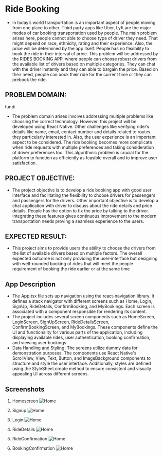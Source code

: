 # Ride Booking

- In today’s world transportation is an important aspect of people moving from one place to other. Third
party apps like Uber, Lyft are the major modes of car booking transportation used by people. The main
problem arises here, people cannot able to choose type of driver they need. That might depend on
race, ethnicity, rating and their experience. Also, the price will be determined by the app itself. People
has no flexibility to book the ride in their interval of price. This problem will be addressed by the RIDES
BOOKING APP, where people can choose robust drivers from the available list of drivers based on
multiple categories. They can chat with the driver instantly and they can able to bargain the price.
Based on their need, people can book their ride for the current time or they can prebook the ride.

## PROBLEM DOMAIN:
tundi
- The problem domain arises involves addressing multiple problems like choosing the correct
technology. However, this project will be developed using React Native. Other challenges like verifying
rider’s details like name, email, contact number and details related to routes they particularly
interested in. Also, the user experience is an important aspect to be considered. The ride booking
becomes more complicate when ride requests with multiple preferences and taking consideration of
driver preferences too. This algorithmic problem is crucial for the platform to function as efficiently as
feasible overall and to improve user satisfaction.

## PROJECT OBJECTIVE:

- The project objective is to develop a ride booking app with good user interface and facilitating the
flexibility to choose drivers for passengers and passengers for the drivers. Other important objective
is to develop a chat application with driver to discuss about the ride details and price details. People
has the option to fix the price by talking to the driver. Integrating these features gives continuous
improvement to the modern transportation needs proving a seamless experience to the users.

## EXPECTED RESULT:

- This project aims to provide users the ability to choose the drivers from the list of available drivers
based on multiple factors. The overall expected outcome is not only providing the user-interface but
designing with well-rounded booking of rides that will meet the people requirement of booking the
ride earlier or at the same time

## App Description

- The App.tsx file sets up navigation using the react-navigation library. It defines a stack navigator with different screens such as Home, Login, SignUp, RideDetails, ConfirmBooking, and MyBookings. Each screen is associated with a component responsible for rendering its content.
- The project includes several screen components such as HomeScreen, LoginScreen, SignUpScreen, RideDetailsScreen, ConfirmBookingScreen, and MyBookings. These components define the UI and functionality for various parts of the application, including displaying available rides, user authentication, booking confirmation, and viewing user bookings.
-  Data Handling and Styling: The screens utilize dummy data for demonstration purposes. The components use React Native's ScrollView, View, Text, Button, and ImageBackground components to structure and style the user interface. Additionally, styles are defined using the StyleSheet.create method to ensure consistent and visually appealing UI across different screens.

## Screenshots

1. Homescreen
![Home](ss1.jpg)

2. Signup
![Home](ss2.jpg)

3. Login
![Home](ss3.jpg)

4. RideDetails
![Home](ss4.jpg)

5. RideConfirmation
![Home](ss5.jpg)

6. BookingConfirmation
![Home](ss6.jpg)
